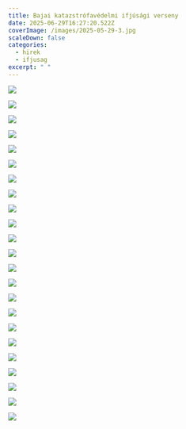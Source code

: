 ```yaml
---
title: Bajai katazstrófavédelmi ifjúsági verseny
date: 2025-06-29T16:27:20.522Z
coverImage: /images/2025-05-29-3.jpg
scaleDown: false
categories:
  - hirek
  - ifjusag
excerpt: " "
---
```

![](/images/2025-05-29-1.jpg)

![](/images/2025-05-29-2.jpg)

![](/images/2025-05-29-3.jpg)

![](/images/2025-05-29-4.jpg)

![](/images/2025-05-29-5.jpg)

![](/images/2025-05-29-6a.jpg)

![](/images/2025-05-29-6.jpg)

![](/images/2025-05-29-7.jpg)

![](/images/2025-05-29-8.jpg)

![](/images/2025-05-29-9.jpg)

![](/images/2025-05-29-10.jpg)

![](/images/2025-05-29-11.jpg)

![](/images/2025-05-29-12.jpg)

![](/images/2025-05-29-13.jpg)

![](/images/2025-05-29-14.jpg)

![](/images/2025-05-29-15.jpg)

![](/images/2025-05-29-16.jpg)

![](/images/2025-05-29-17.jpg)

![](/images/2025-05-29-18.jpg)

![](/images/2025-05-29-19.jpg)

![](/images/2025-05-29-20.jpg)

![](/images/2025-05-29-21.jpg)

![](/images/2025-05-29-22.jpg)